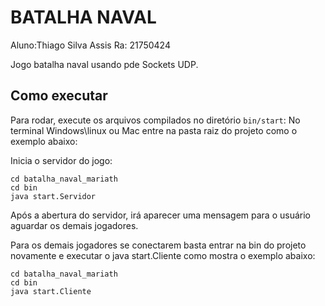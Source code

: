 # BATALHA NAVAL
Aluno:Thiago Silva Assis
Ra: 21750424

Jogo batalha naval usando pde Sockets UDP.


## Como executar

Para rodar, execute os arquivos compilados no diretório `bin/start`:
No terminal Windows\linux ou Mac entre na pasta raiz do projeto como o exemplo abaixo:

Inicia o servidor do jogo:

```
cd batalha_naval_mariath
cd bin
java start.Servidor
```

Após a abertura do servidor, irá aparecer uma mensagem para o usuário aguardar os demais jogadores. 

Para os demais jogadores se conectarem basta entrar na bin do projeto novamente e executar o java start.Cliente como mostra o exemplo abaixo:

```
cd batalha_naval_mariath
cd bin
java start.Cliente
```





